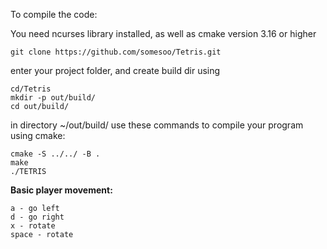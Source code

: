 To compile the code:

You need ncurses library installed, as well as cmake version 3.16 or higher
```
git clone https://github.com/somesoo/Tetris.git
```
enter your project folder, and create build dir using 
```
cd/Tetris
mkdir -p out/build/
cd out/build/
```
in directory ~/out/build/ use these commands to compile your program using cmake:
```
cmake -S ../../ -B .
make
./TETRIS
```

**Basic player movement:**
```
a - go left
d - go right
x - rotate
space - rotate
```
